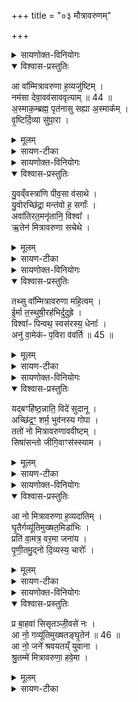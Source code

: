 +++
title = "०३ मौत्रावरुणम्"

+++
<details><summary>सायणोक्त-विनियोगः</summary>

13अथ 'मैत्रावरुणीं द्विरूपामालभेत' इत्यस्य पशोः सूक्ते पुरोनुवाक्यामाह - 
</details>


<details open><summary>विश्वास-प्रस्तुतिः</summary>

आ वा᳚म्मित्रावरुणा ह॒व्यजु॑ष्टिम् ।  
नम॑सा देवा॒वव॑साववृत्याम् ॥ 44 ॥  
अ॒स्माक॒म्ब्रह्म॒ पृत॑नासु सह्या अ॒स्माक᳚म् ।  
वृ॒ष्टिर्दि॒व्या सु॑पा॒रा ।  
</details>

<details><summary>मूलम्</summary>

आ वा᳚म्मित्रावरुणा ह॒व्यजु॑ष्टिम् ।  
नम॑सा देवा॒वव॑साववृत्याम् ॥ 44 ॥  
अ॒स्माक॒म्ब्रह्म॒ पृत॑नासु सह्या अ॒स्माक᳚म् ।  
वृ॒ष्टिर्दि॒व्या सु॑पा॒रा ।  
</details>

<details><summary>सायण-टीका</summary>

मित्रावरुणा हे मित्रावरुणौ देवौ अवसा अस्मद्रक्षणेन निमित्तभूतेन वां युवयोः हव्यजुष्टिं हविषः प्रीतिं नमसा नमस्कारेण सह आववृत्यां पुनः पुनरावर्तयामि । अतो भवत्प्रसादादस्माकं पृतनासु परकीयसेनासु प्राप्तासु व्रह्म भवदुपदिष्टं मन्त्रजातं सह्याः सहतां परकीयसेना अभिभवतु । किं चास्माकं भवत्प्रसादात् दिवि भवा दिव्या वृष्टिः सुपारा सुष्ठु पारयित्री फलं प्रापयन्ती भवतु ॥
</details>

<details><summary>सायणोक्त-विनियोगः</summary>

14अथ वपाया याज्यामाह - 
</details>


<details open><summary>विश्वास-प्रस्तुतिः</summary>

यु॒वव्ँवस्त्रा॑णि पीव॒सा व॑साथे ।  
यु॒वोरच्छि॑द्रा॒ मन्त॑वो ह॒ सर्गाः᳚ ।  
अवा॑तिरत॒मनृ॑तानि॒ विश्वा᳚ ।  
ऋ॒तेन॑ मित्रावरुणा सचेथे ।  
</details>

<details><summary>मूलम्</summary>

यु॒वव्ँवस्त्रा॑णि पीव॒सा व॑साथे ।  
यु॒वोरच्छि॑द्रा॒ मन्त॑वो ह॒ सर्गाः᳚ ।  
अवा॑तिरत॒मनृ॑तानि॒ विश्वा᳚ ।  
ऋ॒तेन॑ मित्रावरुणा सचेथे ।  
</details>

<details><summary>सायण-टीका</summary>

हे मित्रावरुणौ पीवसा अतिस्थूलौ युवं युवामुभौ वस्त्राणि बहुविधानि वसाथे आच्छादयतः । युवोः युवयोः मन्तवः मननरूपा अनुग्रहविशेषाः सर्गाः भवद्विः सृष्टा अच्छिद्राः अछिन्नाः निरन्तरं भवदनुग्रहादस्मासु वर्तन्त इत्यर्थः । विश्वा सर्वाण्यनृतानि अस्मदीयापराधरूपाणि अवातिरतं युवां विनाशितवन्तौ । हे मित्रावरुणौ, ऋतेन सत्येन शास्त्रीयमार्गेण सचेथे अस्मान् संयोजयथः ॥
</details>

<details><summary>सायणोक्त-विनियोगः</summary>

15अथ पुरोडाशस्य पुरोनुवाक्यामाह - 
</details>


<details open><summary>विश्वास-प्रस्तुतिः</summary>

तथ्सु वा᳚म्मित्रावरुणा महि॒त्वम् ।   
ई॒र्मा त॒स्थुषी॒रह॑भिर्दुदुह्रे ।  
विश्वा᳚ᳶ पिन्वथ॒ स्वस॑रस्य॒ धेनाः᳚ ।  
अनु॑ वा॒मेक॑ᳶ प॒विरा व॑वर्ति ॥ 45 ॥  
</details>

<details><summary>मूलम्</summary>

तथ्सु वा᳚म्मित्रावरुणा महि॒त्वम् ।   
ई॒र्मा त॒स्थुषी॒रह॑भिर्दुदुह्रे ।  
विश्वा᳚ᳶ पिन्वथ॒ स्वस॑रस्य॒ धेनाः᳚ ।  
अनु॑ वा॒मेक॑ᳶ प॒विरा व॑वर्ति ॥ 45 ॥  
</details>

<details><summary>सायण-टीका</summary>

हे मित्रावरुणौ वां युवयोः तत् महित्वं माहात्म्यं सु अत्यन्तं सुष्ठु वर्तते । किं तन्माहात्म्यमिति तदुच्यते - ईर्मा गमनशीले आदित्ये तस्थुषीः रश्मिद्वारेणावस्थिता अपः अहभिः सर्वेष्वहस्सु दुदुहे युवां दुग्धवन्तौ । आदित्यमण्डले रश्मिद्वारा यो जलसंग्रहः पुनरपि संगृहीतस्य यद्वर्षणं तदुभयमाश्चर्यरूपं भवदीयं माहात्म्यम् । स्वयं सरति सर्वदा गच्छतीति स्वसर आदित्यः तस्य संबन्धिना वृष्टिजलेन धेना धातव्याः पोषणीयाः, विश्वाः सर्वाः प्रजाः पिन्वथ प्रीणयथः । अनु वृष्टिकालानन्तरमेव वां युवयोर्मध्य एको मित्र आदित्यः पविः स्वकीयेनातपेन पङ्कयुक्ताया भूमेः शोषकस्सन् आववर्ति पुनः पुनरावर्तते ॥
</details>

<details><summary>सायणोक्त-विनियोगः</summary>

16अथ पुरोडाशस्य याज्यामाह - 
</details>


<details open><summary>विश्वास-प्रस्तुतिः</summary>

यद्बꣳहि॑ष्ठ॒न्नाति॒ विदे॑ सुदानू ।  
अच्छि॑द्र॒ꣳ॒ शर्म॒ भुव॑नस्य गोपा ।  
ततो॑ नो मित्रावरुणाववीष्टम् ।  
सिषा॑सन्तो जीगि॒वाꣳस॑स्स्याम ।
</details>

<details><summary>मूलम्</summary>

यद्बꣳहि॑ष्ठ॒न्नाति॒ विदे॑ सुदानू ।  
अच्छि॑द्र॒ꣳ॒ शर्म॒ भुव॑नस्य गोपा ।  
ततो॑ नो मित्रावरुणाववीष्टम् ।  
सिषा॑सन्तो जीगि॒वाꣳस॑स्स्याम ।
</details>

<details><summary>सायण-टीका</summary>

भुवनस्य लोकस्य गोपा रक्षकौ सुराः शोभनस्य फलस्य दातारौ हे मित्रावरुणौ यद्यस्मात्कारणात् बंहिष्ठं अत्यन्तबहुलं अच्छिद्रं विनाशरहितं शर्म सुखं नातिविदे भवदनुग्रहं विना प्रकारान्तरेणास्मभिर्नात्यन्तं लभ्यं ततः कारणात् हे मित्रावरुणौ नोऽस्मान् अवीष्टं रक्षितवन्तौ । सिषासन्तः भवद्दत्तं फलं लब्धुमिच्छन्तः वयं जीगिवांसः जेतुं प्राप्तवन्तः स्याम ॥
</details>

<details><summary>सायणोक्त-विनियोगः</summary>

17अथ हविषः पुरोनुवाक्यामाह - 
</details>
 

<details open><summary>विश्वास-प्रस्तुतिः</summary>

आ नो मित्रावरुणा ह॒व्यदा॑तिम् ।  
घृ॒तैर्गव्यू॑तिमुख्षत॒मिडा॑भिः ।   
प्रति॑ वा॒मत्र॒ वर॒मा जना॑य ।   
पृ॒णी॒तमु॒द्नो दि॒व्यस्य॒ चारोः᳚ ।  
</details>

<details><summary>मूलम्</summary>

आ नो मित्रावरुणा ह॒व्यदा॑तिम् ।  
घृ॒तैर्गव्यू॑तिमुख्षत॒मिडा॑भिः ।   
प्रति॑ वा॒मत्र॒ वर॒मा जना॑य ।   
पृ॒णी॒तमु॒द्नो दि॒व्यस्य॒ चारोः᳚ ।  
</details>

<details><summary>सायण-टीका</summary>

हे मित्रावरुणौ युवां हव्यदातिं हविर्दानहेतु नो गव्यूतिं अस्मदीयं गोसमूहं इडाभिः तृणादिभक्ष्यषिशेषैः सह तज्जनितेन घृतेन आज्येन आ समन्तात् उक्षतं सिञ्चतम् । बहुविधगोग्रासद्वारा घृतसंपूर्तिं कुरुतमित्यर्थः । हे मित्रावरुणौ वां युवां अत्र अस्मिन्देशे जनाय सर्वजनोपकारार्थं दिव्यस्य दिवि भवस्य चारोरुद्रः समीचीनस्योदकस्य वरं श्रेष्ठं सारं प्रति पृणतिं प्रतिक्षेत्रं पूरयतम् ॥
</details>

<details><summary>सायणोक्त-विनियोगः</summary>

18अथ हविषो याज्यामाह - 
</details>


<details open><summary>विश्वास-प्रस्तुतिः</summary>

प्र बा॒हवा॑ सिसृतञ्जी॒वसे॑ नः ।   
आ नो॒ गव्यू॑तिमुख्षतङ्घृ॒तेन॑ ॥ 46 ॥  
आ नो॒ जने᳚ श्रवयतय्ँ युवाना ।   
श्रु॒तम्मे॑ मित्रावरुणा॒ हवे॒मा ।  
</details>

<details><summary>मूलम्</summary>

प्र बा॒हवा॑ सिसृतञ्जी॒वसे॑ नः ।   
आ नो॒ गव्यू॑तिमुख्षतङ्घृ॒तेन॑ ॥ 46 ॥  
आ नो॒ जने᳚ श्रवयतय्ँ युवाना ।   
श्रु॒तम्मे॑ मित्रावरुणा॒ हवे॒मा ।  
</details>

<details><summary>सायण-टीका</summary>

हे मित्रावरुणौ नो जीवसे अस्माकं जीवनार्थं बाहवा भवदीयौ बाहू प्रसिसृतं प्रसारयतं बाहू प्रसार्यास्मानादाय रक्षतमित्यर्थः । नो गव्यूतिं अस्मदीयं गोसमूहं आ समन्तात् धृतेन उक्षतं सिञ्चतम् । युवाना नित्यतरुणौ परस्परमिश्रितौ वा, युवां नः अस्मात् जने जनमध्ये श्रवयतं प्रख्यापयतम् । हे मित्रावरुणौ मे मदीयं इमा हवा श्रुतमिदमाह्वानं शृणुतम् ॥
</details>
